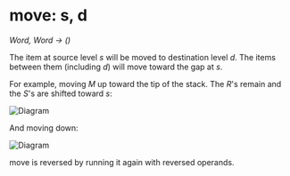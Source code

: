 # move: s, d

  *Word, Word → ()*

  The item at source level *s* will be moved to destination level *d*. The items between them (including *d*) will move toward the gap at *s*.

  For example, moving *M* up toward the tip of the stack. The *R*'s remain and the *S*'s are shifted toward *s*:

  ![Diagram](/prog/stack/diagrams/move-up.png)

  And moving down:

  ![Diagram](/prog/stack/diagrams/move-down.png)

  move is reversed by running it again with reversed operands.
